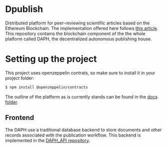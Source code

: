 # Dpublish
Distributed platform for peer-reviewing scientific articles based on the Ethereum Blockchain. The implementation offered here follows [this article](https://www.scielo.br/j/mioc/a/pGbLcFHfhKGvXvTYPcGrfWw/abstract/?lang=en). This repository contains the blockchain component of the the whole platform called DAPH, the decentralized autonomous publishing house.

# Setting up the project

This project uses openzeppelin contrats, so make sure to install it in your project folder:

```bash
$ npm install @openzeppelin/contracts
```

The outline of the platform as is currently stands can be found in the [docs folder](docs/README.md).

## Frontend
The DAPH use a traditional database backend to store documents and other records associated with the publication workflow. This backend is implemented in the [DAPH_API repository](https://github.com/fccoelho/DAPH_API).
